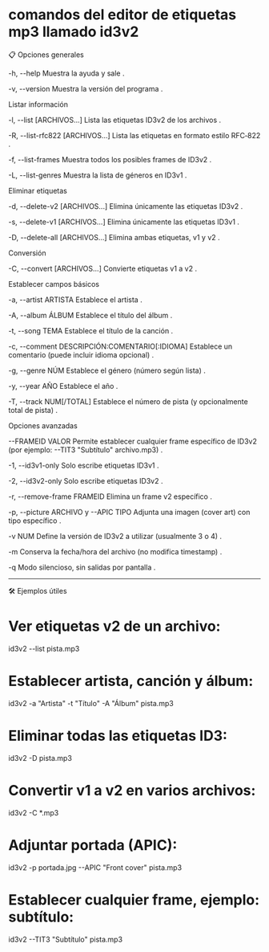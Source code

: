 # comandos del editor de etiquetas mp3 llamado id3v2

📋 Opciones generales

-h, --help
Muestra la ayuda y sale  .

-v, --version
Muestra la versión del programa  .


Listar información

-l, --list [ARCHIVOS...]
Lista las etiquetas ID3v2 de los archivos  .

-R, --list-rfc822 [ARCHIVOS...]
Lista las etiquetas en formato estilo RFC‑822  .

-f, --list-frames
Muestra todos los posibles frames de ID3v2  .

-L, --list-genres
Muestra la lista de géneros en ID3v1  .


Eliminar etiquetas

-d, --delete-v2 [ARCHIVOS...]
Elimina únicamente las etiquetas ID3v2  .

-s, --delete-v1 [ARCHIVOS...]
Elimina únicamente las etiquetas ID3v1  .

-D, --delete-all [ARCHIVOS...]
Elimina ambas etiquetas, v1 y v2  .


Conversión

-C, --convert [ARCHIVOS...]
Convierte etiquetas v1 a v2  .


Establecer campos básicos

-a, --artist ARTISTA
Establece el artista  .

-A, --album ÁLBUM
Establece el título del álbum  .

-t, --song TEMA
Establece el título de la canción  .

-c, --comment DESCRIPCIÓN:COMENTARIO[:IDIOMA]
Establece un comentario (puede incluir idioma opcional)  .

-g, --genre NÚM
Establece el género (número según lista)  .

-y, --year AÑO
Establece el año  .

-T, --track NUM[/TOTAL]
Establece el número de pista (y opcionalmente total de pista)  .


Opciones avanzadas

--FRAMEID VALOR
Permite establecer cualquier frame específico de ID3v2 (por ejemplo: --TIT3 "Subtítulo" archivo.mp3)  .

-1, --id3v1-only
Solo escribe etiquetas ID3v1  .

-2, --id3v2-only
Solo escribe etiquetas ID3v2  .

-r, --remove-frame FRAMEID
Elimina un frame v2 específico  .

-p, --picture ARCHIVO y --APIC TIPO
Adjunta una imagen (cover art) con tipo específico  .

-v NUM
Define la versión de ID3v2 a utilizar (usualmente 3 o 4)  .

-m
Conserva la fecha/hora del archivo (no modifica timestamp)  .

-q
Modo silencioso, sin salidas por pantalla  .



---

🛠 Ejemplos útiles

# Ver etiquetas v2 de un archivo:
id3v2 --list pista.mp3

# Establecer artista, canción y álbum:
id3v2 -a "Artista" -t "Título" -A "Álbum" pista.mp3

# Eliminar todas las etiquetas ID3:
id3v2 -D pista.mp3

# Convertir v1 a v2 en varios archivos:
id3v2 -C *.mp3

# Adjuntar portada (APIC):
id3v2 -p portada.jpg --APIC "Front cover" pista.mp3

# Establecer cualquier frame, ejemplo: subtítulo:
id3v2 --TIT3 "Subtítulo" pista.mp3


